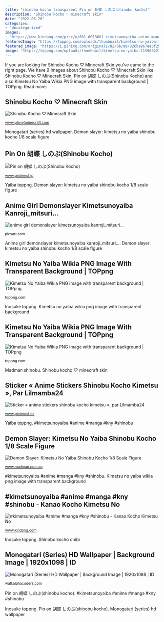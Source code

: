 ```yaml
---
title: "shinobu kocho transparent Pin on 胡蝶 しのぶ(shinobu kocho)"
description: "Shinobu kocho ♡ minecraft skin"
date: "2022-03-26"
categories:
- "Uncategorized"
images:
- "https://www.kindpng.com/picc/m/601-6013681_kimetsunoyaiba-anime-manga-kny-shinobu-kanao-kocho-kimetsu.png"
featuredImage: "https://toppng.com/uploads/thumbnail/kimetsu-no-yaiba-11590822366wvtp2j7l14.png"
featured_image: "https://i.pinimg.com/originals/82/6b/a9/826ba967ee3f2902a95a1d477fb8a002.jpg"
image: "https://toppng.com/uploads/thumbnail/kimetsu-no-yaiba-11590822367fbhkgo2t9k.png"
---
```


If you are looking for Shinobu Kocho ♡ Minecraft Skin you've came to the right page. We have 9 Images about Shinobu Kocho ♡ Minecraft Skin like Shinobu Kocho ♡ Minecraft Skin, Pin on 胡蝶 しのぶ(Shinobu Kocho) and also Kimetsu No Yaiba Wikia PNG image with transparent background | TOPpng. Read more:

## Shinobu Kocho ♡ Minecraft Skin

![Shinobu Kocho ♡ Minecraft Skin](https://vignette.wikia.nocookie.net/kimetsu-no-yaiba/images/e/e5/Shinobu_anime.png/revision/latest?cb=20190831171723 "Pin on 胡蝶 しのぶ(shinobu kocho)")

<small>www.planetminecraft.com</small>

Monogatari (series) hd wallpaper. Demon slayer: kimetsu no yaiba shinobu kocho 1/8 scale figure

## Pin On 胡蝶 しのぶ(Shinobu Kocho)

![Pin on 胡蝶 しのぶ(Shinobu Kocho)](https://i.pinimg.com/736x/91/c9/53/91c953c0637b00fd5e2e82df89f2e9a3.jpg "Kimetsu yaiba mitsuri kanroji shinobu hashira kocho pilares chibi toppng kimetsunoyaiba personality demonslayer kikoojap navideño tomioka pillar")

<small>www.pinterest.jp</small>

Yaiba toppng. Demon slayer: kimetsu no yaiba shinobu kocho 1/8 scale figure

## Anime Girl Demonslayer Kimetsunoyaiba Kanroji_mitsuri...

![anime girl demonslayer kimetsunoyaiba kanroji_mitsuri...](https://cdn131.picsart.com/305423668021211.png "Monogatari (series) hd wallpaper")

<small>picsart.com</small>

Anime girl demonslayer kimetsunoyaiba kanroji_mitsuri.... Demon slayer: kimetsu no yaiba shinobu kocho 1/8 scale figure

## Kimetsu No Yaiba Wikia PNG Image With Transparent Background | TOPpng

![Kimetsu No Yaiba Wikia PNG image with transparent background | TOPpng](https://toppng.com/uploads/thumbnail/kimetsu-no-yaiba-11590822367fbhkgo2t9k.png "Kimetsu yaiba mitsuri kanroji shinobu hashira kocho pilares chibi toppng kimetsunoyaiba personality demonslayer kikoojap navideño tomioka pillar")

<small>toppng.com</small>

Inosuke toppng. Kimetsu no yaiba wikia png image with transparent background

## Kimetsu No Yaiba Wikia PNG Image With Transparent Background | TOPpng

![Kimetsu No Yaiba Wikia PNG image with transparent background | TOPpng](https://toppng.com/uploads/thumbnail/kimetsu-no-yaiba-11590822366wvtp2j7l14.png "Sticker « anime stickers shinobu kocho kimetsu », par lilmamba24")

<small>toppng.com</small>

Madman shinobu. Shinobu kocho ♡ minecraft skin

## Sticker « Anime Stickers Shinobu Kocho Kimetsu », Par Lilmamba24

![Sticker « anime stickers shinobu kocho kimetsu », par Lilmamba24](https://i.pinimg.com/originals/82/6b/a9/826ba967ee3f2902a95a1d477fb8a002.jpg "Shinobu kocho kimetsu yaiba")

<small>www.pinterest.es</small>

Yaiba toppng. #kimetsunoyaiba #anime #manga #kny #shinobu

## Demon Slayer: Kimetsu No Yaiba Shinobu Kocho 1/8 Scale Figure

![Demon Slayer: Kimetsu No Yaiba Shinobu Kocho 1/8 Scale Figure](https://879ed873-madman-com-au.akamaized.net/images/screenshots/screenshot_3_62632.jpg "Inosuke toppng")

<small>www.madman.com.au</small>

#kimetsunoyaiba #anime #manga #kny #shinobu. Kimetsu no yaiba wikia png image with transparent background

## #kimetsunoyaiba #anime #manga #kny #shinobu - Kanao Kocho Kimetsu No

![#kimetsunoyaiba #anime #manga #kny #shinobu - Kanao Kocho Kimetsu No](https://www.kindpng.com/picc/m/601-6013681_kimetsunoyaiba-anime-manga-kny-shinobu-kanao-kocho-kimetsu.png "Kimetsu yaiba mitsuri kanroji shinobu hashira kocho pilares chibi toppng kimetsunoyaiba personality demonslayer kikoojap navideño tomioka pillar")

<small>www.kindpng.com</small>

Inosuke toppng. Shinobu kocho chibi

## Monogatari (Series) HD Wallpaper | Background Image | 1920x1098 | ID

![Monogatari (Series) HD Wallpaper | Background Image | 1920x1098 | ID](https://images.alphacoders.com/826/thumb-1920-826652.png "Shinobu kocho kimetsu yaiba")

<small>wall.alphacoders.com</small>

Pin on 胡蝶 しのぶ(shinobu kocho). #kimetsunoyaiba #anime #manga #kny #shinobu

Inosuke toppng. Pin on 胡蝶 しのぶ(shinobu kocho). Monogatari (series) hd wallpaper
